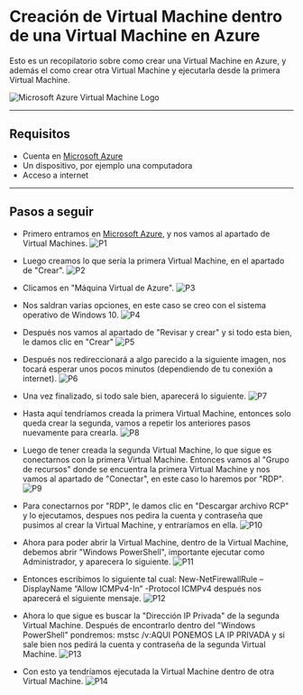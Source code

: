 # Creación de Virtual Machine dentro de una Virtual Machine en Azure

Esto es un recopilatorio sobre como crear una Virtual Machine en Azure, y además el como crear otra Virtual Machine y ejecutarla desde la primera Virtual Machine.

![Microsoft Azure Virtual Machine Logo](imagenes\Azure-VM-Logo.png)

---

## Requisitos
- Cuenta en [Microsoft Azure](portal.azure.com)
- Un dispositivo, por ejemplo una computadora
- Acceso a internet

---

## Pasos a seguir

- Primero entramos en [Microsoft Azure](portal.azure.com), y nos vamos al apartado de Virtual Machines.
![P1](imagenes\P1.png)

- Luego creamos lo que sería la primera Virtual Machine, en el apartado de "Crear".
![P2](imagenes\P2.png)

- Clicamos en "Máquina Virtual de Azure".
![P3](imagenes\P3.png)

- Nos saldran varias opciones, en este caso se creo con el sistema operativo de Windows 10.
![P4](imagenes\P4.png)

- Después nos vamos al apartado de "Revisar y crear" y si todo esta bien, le damos clic en "Crear"
![P5](imagenes\P5.png)

- Después nos redireccionará a algo parecido a la siguiente imagen, nos tocará esperar unos pocos minutos (dependiendo de tu conexión a internet).
![P6](imagenes\P6.png)

- Una vez finalizado, si todo sale bien, aparecerá lo siguiente.
![P7](imagenes\P7.png)

- Hasta aquí tendríamos creada la primera Virtual Machine, entonces solo queda crear la segunda, vamos a repetir los anteriores pasos nuevamente para crearla.
![P8](imagenes\P8.png)

- Luego de tener creada la segunda Virtual Machine, lo que sigue es conectarnos con la primera Virtual Machine. Entonces vamos al "Grupo de recursos" donde se encuentra la primera Virtual Machine y nos vamos al apartado de "Conectar", en este caso lo haremos por "RDP".
![P9](imagenes\P9.png)

- Para conectarnos por "RDP", le damos clic en "Descargar archivo RCP" y lo ejecutamos, despues nos pedira la cuenta y contraseña que pusimos al crear la Virtual Machine, y entraríamos en ella.
![P10](imagenes\P10.png)

- Ahora para poder abrir la Virtual Machine, dentro de la Virtual Machine, debemos abrir "Windows PowerShell", importante ejecutar como Administrador, y aparecera lo siguiente.
![P11](imagenes\P11.png)

- Entonces escribimos lo siguiente tal cual: New-NetFirewallRule –DisplayName “Allow ICMPv4-In” -Protocol ICMPv4 después nos aparecerá el siguiente mensaje.
![P12](imagenes\P12.png)

- Ahora lo que sigue es buscar la "Dirección IP Privada" de la segunda Virtual Machine. Después de encontrarlo dentro del "Windows PowerShell" pondremos: mstsc /v:AQUI PONEMOS LA IP PRIVADA y si sale bien nos pedirá la cuenta y contraseña de la segunda Virtual Machine.
![P13](imagenes\P13.png)

- Con esto ya tendríamos ejecutada la Virtual Machine dentro de otra Virtual Machine.
![P14](imagenes\P14.png)